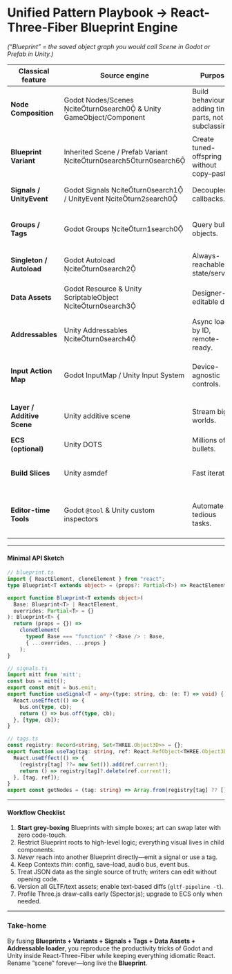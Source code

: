 # Unified Pattern Playbook → **React-Three-Fiber Blueprint Engine**

*(“Blueprint” = the saved object graph you would call *Scene* in Godot or *Prefab* in Unity.)*

| Classical feature          | Source engine                                                       | Purpose                                                | R3F translation                                                                                            |
| -------------------------- | ------------------------------------------------------------------- | ------------------------------------------------------ | ---------------------------------------------------------------------------------------------------------- |
| **Node Composition**       | Godot Nodes/Scenes citeturn0search0 & Unity GameObject/Component | Build behaviour by adding tiny parts, not subclassing. | Pure JSX. One file ≈ one Blueprint root; children are functional components that own **one** concern each. |
| **Blueprint Variant**      | Inherited Scene / Prefab Variant citeturn0search5turn0search6   | Create tuned-offspring without copy–paste.             | `const Orc = Blueprint(Goblin, {color:"#0f0", hp:200})` – call a factory with override-props.              |
| **Signals / UnityEvent**   | Godot Signals citeturn0search1 / UnityEvent citeturn2search0  | Decoupled callbacks.                                   | Global **mitt** emitter + `useSignal(event, cb)` hook.                                                     |
| **Groups / Tags**          | Godot Groups citeturn1search0                                    | Query bulk objects.                                    | `useTag("enemy")` registers; `getNodes("enemy")` returns refs for AI or cleanup.                           |
| **Singleton / Autoload**   | Godot Autoload citeturn0search2                                  | Always-reachable state/service.                        | React Context (`<GameStateProvider>`).                                                                     |
| **Data Assets**            | Godot Resource & Unity ScriptableObject citeturn0search3         | Designer-editable data.                                | Type-safe JSON (`items/sword.json`) validated by Zod, loaded with `useAsset`.                              |
| **Addressables**           | Unity Addressables citeturn0search4                              | Async load by ID, remote-ready.                        | Manifest `{id:url}` → `import(url)` + Three.js loader, cached via IndexedDB.                               |
| **Input Action Map**       | Godot InputMap / Unity Input System                                 | Device-agnostic controls.                              | Central `useInput(actions)` hook maps keys+gamepads → “jump”, “dash”.                                      |
| **Layer / Additive Scene** | Unity additive scene                                                | Stream big worlds.                                     | Mount multiple R3F `Canvas` roots; lazy-load Blueprints per grid-chunk.                                    |
| **ECS (optional)**         | Unity DOTS                                                          | Millions of bullets.                                   | Plug bitecs; keep the rest declarative R3F.                                                                |
| **Build Slices**           | Unity asmdef                                                        | Fast iteration.                                        | Monorepo workspaces + Vite/Turbo incremental bundles.                                                      |
| **Editor-time Tools**      | Godot `@tool` & Unity custom inspectors                             | Automate tedious tasks.                                | Expose in-browser editors (Storybook or custom) that import same Blueprints; hot-reload via Vite.          |

---

#### Minimal API Sketch

```ts
// blueprint.ts
import { ReactElement, cloneElement } from "react";
type Blueprint<T extends object> = (props?: Partial<T>) => ReactElement;

export function Blueprint<T extends object>(
  Base: Blueprint<T> | ReactElement,
  overrides: Partial<T> = {}
): Blueprint<T> {
  return (props = {}) =>
    cloneElement(
      typeof Base === "function" ? <Base /> : Base,
      { ...overrides, ...props }
    );
}
```

```ts
// signals.ts
import mitt from 'mitt';
const bus = mitt();
export const emit = bus.emit;
export function useSignal<T = any>(type: string, cb: (e: T) => void) {
  React.useEffect(() => {
    bus.on(type, cb);
    return () => bus.off(type, cb);
  }, [type, cb]);
}
```

```ts
// tags.ts
const registry: Record<string, Set<THREE.Object3D>> = {};
export function useTag(tag: string, ref: React.RefObject<THREE.Object3D>) {
  React.useEffect(() => {
    (registry[tag] ??= new Set()).add(ref.current!);
    return () => registry[tag]?.delete(ref.current!);
  }, [tag, ref]);
}
export const getNodes = (tag: string) => Array.from(registry[tag] ?? []);
```

---

#### Workflow Checklist

1. **Start grey-boxing** Blueprints with simple boxes; art can swap later with zero code-touch.
2. Restrict Blueprint roots to high-level logic; everything visual lives in child components.
3. _Never_ reach into another Blueprint directly—emit a signal or use a tag.
4. Keep Contexts _thin_: config, save–load, audio bus, event bus.
5. Treat JSON data as the single source of truth; writers can edit without opening code.
6. Version all GLTF/text assets; enable text-based diffs (`gltf-pipeline -t`).
7. Profile Three.js draw-calls early (Spector.js); upgrade to ECS only when needed.

---

### Take-home

By fusing **Blueprints + Variants + Signals + Tags + Data Assets + Addressable loader**, you reproduce the productivity tricks of Godot and Unity inside React-Three-Fiber while keeping everything idiomatic React. Rename “scene” forever—long live the **Blueprint**.
